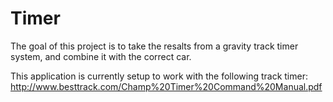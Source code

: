 # Timer
The goal of this project is to take the resalts from a gravity track timer system, and combine it with the correct car.

This application is currently setup to work with the following track timer:
http://www.besttrack.com/Champ%20Timer%20Command%20Manual.pdf
